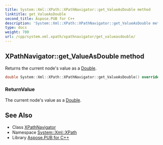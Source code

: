 ```yaml
---
title: System::Xml::XPath::XPathNavigator::get_ValueAsDouble method
linktitle: get_ValueAsDouble
second_title: Aspose.PUB for C++
description: 'System::Xml::XPath::XPathNavigator::get_ValueAsDouble method. Returns the current node''s value as a Double in C++.'
type: docs
weight: 700
url: /cpp/system.xml.xpath/xpathnavigator/get_valueasdouble/
---
```

## XPathNavigator::get_ValueAsDouble method


Returns the current node's value as a [Double](../../../system/double/).

```cpp
double System::Xml::XPath::XPathNavigator::get_ValueAsDouble() override
```


### ReturnValue

The current node's value as a [Double](../../../system/double/).

## See Also

* Class [XPathNavigator](../)
* Namespace [System::Xml::XPath](../../)
* Library [Aspose.PUB for C++](../../../)
